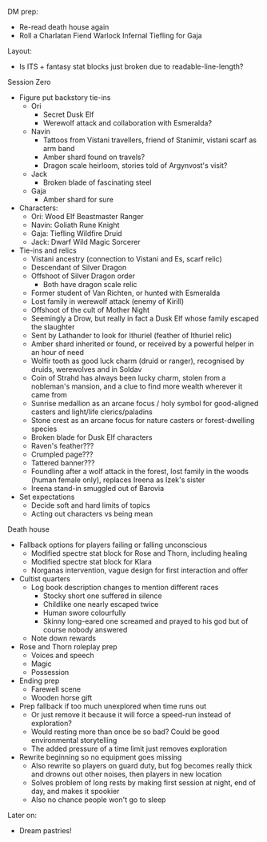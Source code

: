 DM prep:
- Re-read death house again
- Roll a Charlatan Fiend Warlock Infernal Tiefling for Gaja

Layout:
- Is ITS + fantasy stat blocks just broken due to readable-line-length?

Session Zero
- Figure put backstory tie-ins
	- Ori
		- Secret Dusk Elf
		- Werewolf attack and collaboration with Esmeralda?
	- Navin
		- Tattoos from Vistani travellers, friend of Stanimir, vistani scarf as arm band
		- Amber shard found on travels?
		- Dragon scale heirloom, stories told of Argynvost's visit?
	- Jack
		- Broken blade of fascinating steel
	- Gaja
		- Amber shard for sure
- Characters:
	- Ori: Wood Elf Beastmaster Ranger
	- Navin: Goliath Rune Knight
	- Gaja: Tiefling Wildfire Druid
	- Jack: Dwarf Wild Magic Sorcerer
- Tie-ins and relics
	- Vistani ancestry (connection to Vistani and Es, scarf relic)
	- Descendant of Silver Dragon
	- Offshoot of Silver Dragon order
		- Both have dragon scale relic
	- Former student of Van Richten, or hunted with Esmeralda
	- Lost family in werewolf attack (enemy of Kirill)
	- Offshoot of the cult of Mother Night
	- Seemingly a Drow, but really in fact a Dusk Elf whose family escaped the slaughter
	- Sent by Lathander to look for Ithuriel (feather of Ithuriel relic)
	- Amber shard inherited or found, or received by a powerful helper in an hour of need
	- Wolfir tooth as good luck charm (druid or ranger), recognised by druids, werewolves and in Soldav
	- Coin of Strahd has always been lucky charm, stolen from a nobleman's mansion, and a clue to find more wealth wherever it came from
	- Sunrise medallion as an arcane focus / holy symbol for good-aligned casters and light/life clerics/paladins
	- Stone crest as an arcane focus for nature casters or forest-dwelling species
	- Broken blade for Dusk Elf characters
	- Raven's feather???
	- Crumpled page???
	- Tattered banner???
	- Foundling after a wolf attack in the forest, lost family in the woods (human female only), replaces Ireena as Izek's sister
	- Ireena stand-in smuggled out of Barovia
- Set expectations
	- Decide soft and hard limits of topics
	- Acting out characters vs being mean

Death house
- Fallback options for players failing or falling unconscious
	- Modified spectre stat block for Rose and Thorn, including healing
	- Modified spectre stat block for Klara
	- Norganas intervention, vague design for first interaction and offer
- Cultist quarters
	- Log book description changes to mention different races
		- Stocky short one suffered in silence
		- Childlike one nearly escaped twice
		- Human swore colourfully
		- Skinny long-eared one screamed and prayed to his god but of course nobody answered
	- Note down rewards
- Rose and Thorn roleplay prep
	- Voices and speech
	- Magic
	- Possession
- Ending prep
	- Farewell scene
	- Wooden horse gift
- Prep fallback if too much unexplored when time runs out
	- Or just remove it because it will force a speed-run instead of exploration?
	- Would resting more than once be so bad? Could be good environmental storytelling
	- The added pressure of a time limit just removes exploration
- Rewrite beginning so no equipment goes missing
	- Also rewrite so players on guard duty, but fog becomes really thick and drowns out other noises, then players in new location
	- Solves problem of long rests by making first session at night, end of day, and makes it spookier
	- Also no chance people won't go to sleep

Later on:
- Dream pastries!